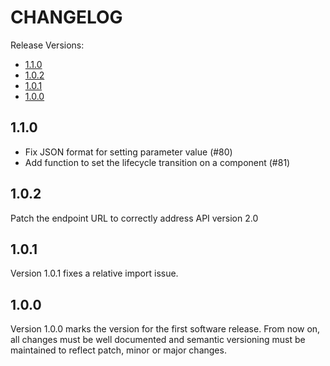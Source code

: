 # CHANGELOG

Release Versions:

- [1.1.0](#102)
- [1.0.2](#102)
- [1.0.1](#101)
- [1.0.0](#100)

## 1.1.0

- Fix JSON format for setting parameter value (#80)
- Add function to set the lifecycle transition on a component (#81)

## 1.0.2

Patch the endpoint URL to correctly address API version 2.0

## 1.0.1

Version 1.0.1 fixes a relative import issue.

## 1.0.0

Version 1.0.0 marks the version for the first software release. From now on, all changes must be well documented and
semantic versioning must be maintained to reflect patch, minor or major changes.